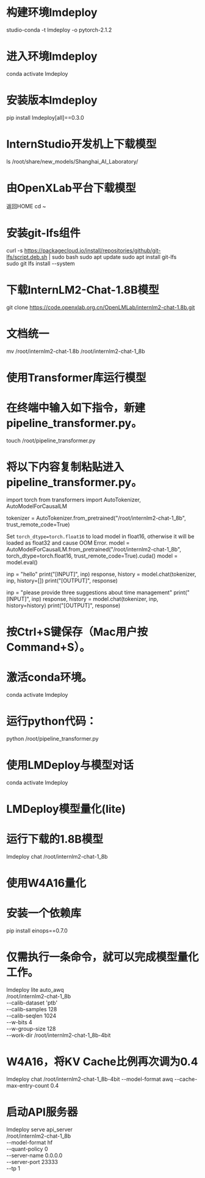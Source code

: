 # 构建环境lmdeploy
studio-conda -t lmdeploy -o pytorch-2.1.2

# 进入环境lmdeploy
conda activate lmdeploy

# 安装版本lmdeploy
pip install lmdeploy[all]==0.3.0

# InternStudio开发机上下载模型
ls /root/share/new_models/Shanghai_AI_Laboratory/

# 由OpenXLab平台下载模型
返回HOME
cd ~

# 安装git-lfs组件
curl -s https://packagecloud.io/install/repositories/github/git-lfs/script.deb.sh | sudo bash
sudo apt update
sudo apt install git-lfs   
sudo git lfs install  --system

# 下载InternLM2-Chat-1.8B模型
git clone https://code.openxlab.org.cn/OpenLMLab/internlm2-chat-1.8b.git

# 文档统一
mv /root/internlm2-chat-1.8b /root/internlm2-chat-1_8b

# 使用Transformer库运行模型

# 在终端中输入如下指令，新建pipeline_transformer.py。
touch /root/pipeline_transformer.py

# 将以下内容复制粘贴进入pipeline_transformer.py。

import torch
from transformers import AutoTokenizer, AutoModelForCausalLM

tokenizer = AutoTokenizer.from_pretrained("/root/internlm2-chat-1_8b", trust_remote_code=True)

Set `torch_dtype=torch.float16` to load model in float16, otherwise it will be loaded as float32 and cause OOM Error.
model = AutoModelForCausalLM.from_pretrained("/root/internlm2-chat-1_8b", torch_dtype=torch.float16, trust_remote_code=True).cuda()
model = model.eval()

inp = "hello"
print("[INPUT]", inp)
response, history = model.chat(tokenizer, inp, history=[])
print("[OUTPUT]", response)

inp = "please provide three suggestions about time management"
print("[INPUT]", inp)
response, history = model.chat(tokenizer, inp, history=history)
print("[OUTPUT]", response)

# 按Ctrl+S键保存（Mac用户按Command+S）。

# 激活conda环境。
conda activate lmdeploy

# 运行python代码：
python /root/pipeline_transformer.py

# 使用LMDeploy与模型对话
conda activate lmdeploy

# LMDeploy模型量化(lite)
# 运行下载的1.8B模型
lmdeploy chat /root/internlm2-chat-1_8b

# 使用W4A16量化
# 安装一个依赖库
pip install einops==0.7.0

# 仅需执行一条命令，就可以完成模型量化工作。

lmdeploy lite auto_awq \
   /root/internlm2-chat-1_8b \
  --calib-dataset 'ptb' \
  --calib-samples 128 \
  --calib-seqlen 1024 \
  --w-bits 4 \
  --w-group-size 128 \
  --work-dir /root/internlm2-chat-1_8b-4bit

# W4A16，将KV Cache比例再次调为0.4
lmdeploy chat /root/internlm2-chat-1_8b-4bit --model-format awq --cache-max-entry-count 0.4

# 启动API服务器

lmdeploy serve api_server \
    /root/internlm2-chat-1_8b \
    --model-format hf \
    --quant-policy 0 \
    --server-name 0.0.0.0 \
    --server-port 23333 \
    --tp 1


